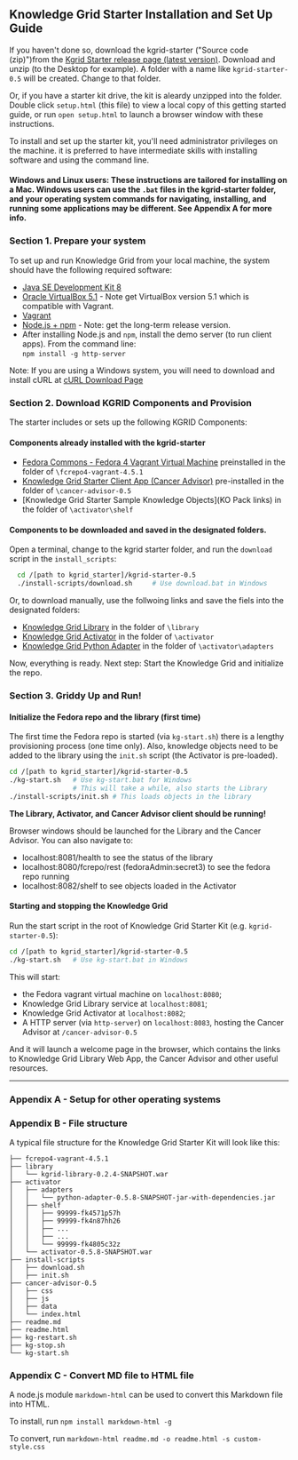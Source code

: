 ## Knowledge Grid Starter Installation and Set Up Guide


If you haven't done so, download the kgrid-starter ("Source code (zip)")from the [Kgrid Starter release page (latest version)](https://github.com/kgrid/kgrid-starter/releases/latest). Download and unzip (to the Desktop for example). A folder with a name like `kgrid-starter-0.5` will be created. Change to that folder.

Or, if you have a starter kit drive, the kit is aleardy unzipped into the folder. Double click `setup.html` (this file) to view a local copy of this getting started guide, or run `open setup.html` to launch a browser window with these instructions.

To install and set up the starter kit, you'll need administrator privileges on the machine. it is preferred to have intermediate skills with installing software and using the command line.

#### Windows and Linux users: These instructions are tailored for installing on a Mac. Windows users can use the `.bat` files in the kgrid-starter folder, and your operating system commands for navigating, installing, and running some applications may be different. See Appendix A for more info.

### Section 1. Prepare your system

To set up and run Knowledge Grid from your local machine, the system should have the following required software:

- [Java SE Development Kit 8](http://www.oracle.com/technetwork/pt/java/javase/downloads/jdk8-downloads-2133151.html)
- [Oracle VirtualBox 5.1](https://www.virtualbox.org/wiki/Download_Old_Builds_5_1) - Note get VirtualBox version 5.1 which is compatible with Vagrant.
- [Vagrant](https://www.vagrantup.com/downloads.html)
- [Node.js + npm](https://www.npmjs.com/get-npm) - Note: get the long-term release version.
- After installing Node.js and `npm`, install the demo server (to run client apps). From the command line:  
  `npm install -g http-server`

Note: If you are using a Windows system, you will need to download and install cURL at [cURL Download Page](http://www.confusedbycode.com/curl)

### Section 2. Download KGRID Components and Provision

The starter includes or sets up the following KGRID Components:

#### Components already installed with the kgrid-starter

- [Fedora Commons - Fedora 4 Vagrant Virtual Machine](https://github.com/kgrid/fcrepo4-vagrant/releases) preinstalled in the folder of `\fcrepo4-vagrant-4.5.1`
- [Knowledge Grid Starter Client App (Cancer Advisor)](https://github.com/kgrid/cancer-advisor/releases) pre-installed in the folder of `\cancer-advisor-0.5`
- [Knowledge Grid Starter Sample Knowledge Objects](KO Pack links) in the folder of `\activator\shelf`

#### Components to be downloaded and saved in the designated folders.

Open a terminal, change to the kgrid starter folder, and run the `download` script in the `install_scripts`:

```bash
  cd /[path to kgrid_starter]/kgrid-starter-0.5
  ./install-scripts/download.sh     # Use download.bat in Windows
```

Or, to download manually, use the follwoing links and save the fiels into the designated folders:

- [Knowledge Grid Library](https://github.com/kgrid/kgrid-library/releases) in the folder of `\library`
- [Knowledge Grid Activator](https://github.com/kgrid/kgrid-activator/releases) in the folder of `\activator`
- [Knowledge Grid Python Adapter](https://github.com/kgrid/python-adapter/releases) in the folder of `\activator\adapters`

Now, everything is ready. Next step: Start the Knowledge Grid and initialize the repo.


### Section 3. Griddy Up and Run!

#### Initialize the Fedora repo and the library (first time)

The first time the Fedora repo is started (via `kg-start.sh`) there is a lengthy provisioning process (one time only). Also, knowledge objects need to be added to the library using the `init.sh` script (the Activator is pre-loaded).

```bash
cd /[path to kgrid_starter]/kgrid-starter-0.5
./kg-start.sh   # Use kg-start.bat for Windows
                # This will take a while, also starts the Library  
./install-scripts/init.sh # This loads objects in the library
```

__The Library, Activator, and Cancer Advisor client should be running!__

Browser windows should be launched for the Library and the Cancer Advisor. You can also navigate to:

- localhost:8081/health to see the status of the library
- localhost:8080/fcrepo/rest (fedoraAdmin:secret3) to see the fedora repo running
- localhost:8082/shelf to see objects loaded in the Activator


#### Starting and stopping the Knowledge Grid

Run the start script in the root of Knowledge Grid Starter Kit (e.g. `kgrid-starter-0.5`):

  ```bash
  cd /[path to kgrid_starter]/kgrid-starter-0.5
  ./kg-start.sh   # Use kg-start.bat in Windows
  ```

  This will start:

  - the Fedora vagrant virtual machine on `localhost:8080`;
  - Knowledge Grid Library service at `localhost:8081`;
  - Knowledge Grid Activator at `localhost:8082`;
  - A HTTP server (via `http-server`) on `localhost:8083`, hosting the Cancer Advisor at `/cancer-advisor-0.5`

And it will launch a welcome page in the browser, which contains the links to Knowledge Grid Library Web App, the Cancer Advisor and other useful resources.


---

### Appendix A - Setup for other operating systems


### Appendix B - File structure
A typical file structure for the Knowledge Grid Starter Kit will look like this:

```
├── fcrepo4-vagrant-4.5.1
├── library
│   └── kgrid-library-0.2.4-SNAPSHOT.war
├── activator
│   ├── adapters
│   │   └── python-adapter-0.5.8-SNAPSHOT-jar-with-dependencies.jar
│   ├── shelf
│   │   ├── 99999-fk4571p57h
│   │   ├── 99999-fk4n87hh26
│   │   ├── ...
│   │   ├── ...
│   │   └── 99999-fk4805c32z
│   └── activator-0.5.8-SNAPSHOT.war
├── install-scripts
│   ├── download.sh
│   ├── init.sh
├── cancer-advisor-0.5
│   ├── css
│   ├── js
│   ├── data
│   └── index.html
├── readme.md
├── readme.html
├── kg-restart.sh
├── kg-stop.sh
└── kg-start.sh
```


### Appendix C - Convert MD file to HTML file

A node.js module `markdown-html` can be used to convert this Markdown file into HTML.

To install, run `npm install markdown-html -g`

To convert, run `markdown-html readme.md -o readme.html -s custom-style.css`

